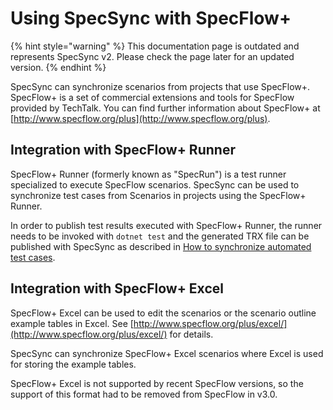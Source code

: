 # Using SpecSync with SpecFlow+

{% hint style="warning" %}
This documentation page is outdated and represents SpecSync v2. Please check the page later for an updated version.
{% endhint %}

SpecSync can synchronize scenarios from projects that use SpecFlow+. SpecFlow+ is a set of commercial extensions and tools for SpecFlow provided by TechTalk. You can find further information about SpecFlow+ at [http://www.specflow.org/plus](http://www.specflow.org/plus).

## Integration with SpecFlow+ Runner

SpecFlow+ Runner \(formerly known as "SpecRun"\) is a test runner specialized to execute SpecFlow scenarios. SpecSync can be used to synchronize test cases from Scenarios in projects using the SpecFlow+ Runner.

In order to publish test results executed with SpecFlow+ Runner, the runner needs to be invoked with `dotnet test` and the generated TRX file can be published with SpecSync as described in [How to synchronize automated test cases](synchronizing-automated-test-cases.md).

## Integration with SpecFlow+ Excel

SpecFlow+ Excel can be used to edit the scenarios or the scenario outline example tables in Excel. See [http://www.specflow.org/plus/excel/](http://www.specflow.org/plus/excel/) for details.

SpecSync can synchronize SpecFlow+ Excel scenarios where Excel is used for storing the example tables.

SpecFlow+ Excel is not supported by recent SpecFlow versions, so the support of this format had to be removed from SpecFlow in v3.0.

